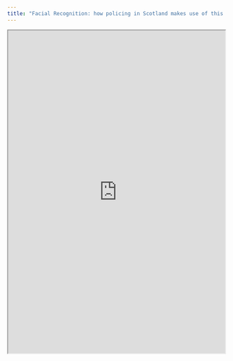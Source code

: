 ```yaml
---
title: "Facial Recognition: how policing in Scotland makes use of this technology inquiry – Big Brother Watch and Open Rights Group joint submission to the Scottish Parliament Justice Sub-Committee on Policing"
---
```



<iframe height="750" width="100%" src="https://ewelton.github.io/ktest/wiki.html#Facial%20Recognition:%20how%20policing%20in%20Scotland%20makes%20use%20of%20this%20technology%20inquiry%20%E2%80%93%20Big%20Brother%20Watch%20and%20Open%20Rights%20Group%20joint%20submission%20to%20the%20Scottish%20Parliament%20Justice%20Sub-Committee%20on%20Policing"></iframe>

